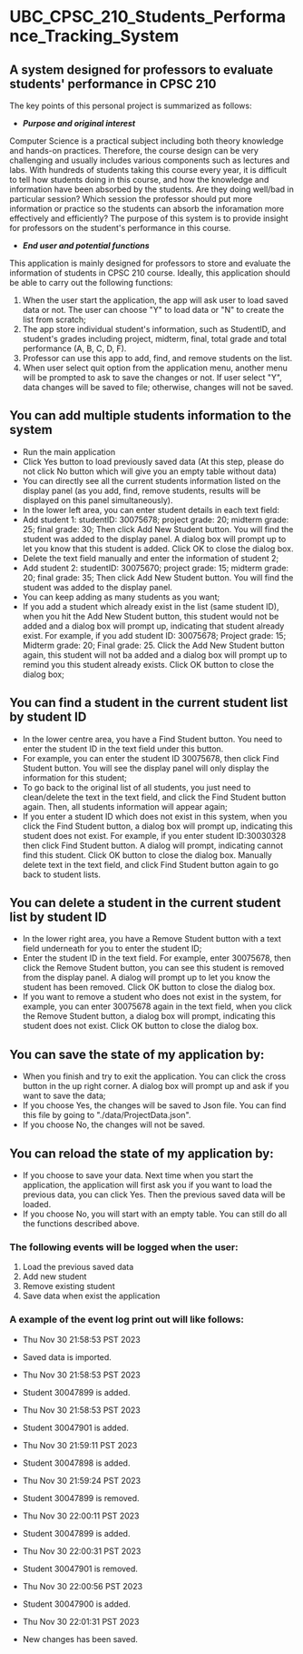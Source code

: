 # UBC_CPSC_210_Students_Performance_Tracking_System  

## A system designed for professors to evaluate students' performance in CPSC 210  

The key points of this personal project is summarized as follows:  

- ***Purpose and original interest***

Computer Science is a practical subject including both theory knowledge and hands-on practices. Therefore, the course design can be very challenging and usually includes various components such as lectures and labs. With hundreds of students taking this course every year, it is difficult to tell how students doing in this course, and how the knowledge and information have been absorbed by the students. Are they doing well/bad in particular session? Which session the professor should put more information or practice so the students can absorb the inforamation more effectively and efficiently? The purpose of this system is to provide insight for professors on the student's performance in this course.  

- ***End user and potential functions***  
    
This application is mainly designed for professors to store and evaluate the information of students in CPSC 210 course. Ideally, this application should be able to carry out the following functions:  
1. When the user start the application, the app will ask user to load saved data or not. The user can choose "Y" to load data or "N" to create the list from scratch;
2. The app store individual student's information, such as StudentID, and student's grades including project, midterm, final, total grade and total performance (A, B, C, D, F).
3. Professor can use this app to add, find, and remove students on the list.
4. When user select quit option from the application menu, another menu will be prompted to ask to save the changes or not. If user select "Y", data changes will be saved to file; otherwise, changes will not be saved.

## You can add multiple students information to the system
- Run the main application 
- Click Yes button to load previously saved data (At this step, please do not click No button which will give you an empty table without data) 
- You can directly see all the current students information listed on the display panel (as you add, find, remove students, results will be displayed on this panel simultaneously). 
- In the lower left area, you can enter student details in each text field:
- Add student 1: studentID: 30075678; project grade: 20; midterm grade: 25; final grade: 30; Then click Add New Student button. You will find the student was added to the display panel. A dialog box will prompt up to let you know that this student is added. Click OK to close the dialog box.
- Delete the text field manually and enter the information of student 2;
- Add student 2: studentID: 30075670; project grade: 15; midterm grade: 20; final grade: 35; Then click Add New Student button. You will find the student was added to the display panel.
- You can keep adding as many students as you want;
- If you add a student which already exist in the list (same student ID), when you hit the Add New Student button, this student would not be added and a dialog box will prompt up, indicating that student already exist. For example, if you add student ID: 30075678; Project grade: 15; Midterm grade: 20; Final grade: 25. Click the Add New Student button again, this student will not ba added and a dialog box will prompt up to remind you this student already exists. Click OK button to close the dialog box;
## You can find a student in the current student list by student ID
- In the lower centre area, you have a Find Student button. You need to enter the student ID in the text field under this button.
- For example, you can enter the student ID 30075678, then click Find Student button. You will see the display panel will only display the information for this student;
- To go back to the original list of all students, you just need to clean/delete the text in the text field, and click the Find Student button again. Then, all students information will appear again;
- If you enter a student ID which does not exist in this system, when you click the Find Student button, a dialog box will prompt up, indicating this student does not exist. For example, if you enter student ID:30030328 then click Find Student button. A dialog will prompt, indicating cannot find this student. Click OK button to close the dialog box. Manually delete text in the text field, and click Find Student button again to go back to student lists.
## You can delete a student in the current student list by student ID 
- In the  lower right area, you have a Remove Student button with a text field underneath for you to enter the student ID;
- Enter the student ID in the text field. For example, enter 30075678, then click the Remove Student button, you can see this student is removed from the display panel. A dialog will prompt up to let you know the student has been removed. Click OK button to close the dialog box.
- If you want to remove a student who does not exist in the system, for example, you can enter 30075678 again in the text field, when you click the Remove Student button, a dialog box will prompt, indicating this student does not exist. Click OK button to close the dialog box.
## You can save the state of my application by:
- When you finish and try to exit the application. You can click the cross button in the up right corner. A dialog box will prompt up and ask if you want to save the data;
- If you choose Yes, the changes will be saved to Json file. You can find this file by going to "./data/ProjectData.json".
- If you choose No, the changes will not be saved. 
## You can reload the state of my application by:
- If you choose to save your data. Next time when you start the application, the application will first ask you if you want to load the previous data, you can click Yes. Then the previous saved data will be loaded.
- If you choose No, you will start with an empty table. You can still do all the functions described above.

### The following events will be logged when the user:
1. Load the previous saved data
2. Add new student
3. Remove existing student
4. Save data when exist the application 

### A example of the event log print out will like follows:
- Thu Nov 30 21:58:53 PST 2023
- Saved data is imported.


- Thu Nov 30 21:58:53 PST 2023
- Student 30047899 is added.


- Thu Nov 30 21:58:53 PST 2023
- Student 30047901 is added.


- Thu Nov 30 21:59:11 PST 2023
- Student 30047898 is added.


- Thu Nov 30 21:59:24 PST 2023
- Student 30047899 is removed.


- Thu Nov 30 22:00:11 PST 2023
- Student 30047899 is added.


- Thu Nov 30 22:00:31 PST 2023
- Student 30047901 is removed.


- Thu Nov 30 22:00:56 PST 2023
- Student 30047900 is added.


- Thu Nov 30 22:01:31 PST 2023
- New changes has been saved.
